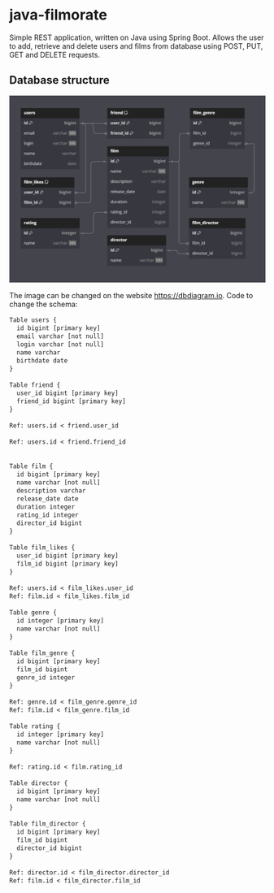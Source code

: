 # java-filmorate
Simple REST application, written on Java using Spring Boot.
Allows the user to add, retrieve and delete users and films from database using POST, PUT, GET and DELETE requests.

## Database structure

![Database structure in the form of an ER diagram](filmorate.png)

The image can be changed on the website https://dbdiagram.io.
Code to change the schema:

```
Table users {
  id bigint [primary key]
  email varchar [not null]
  login varchar [not null]
  name varchar
  birthdate date
}

Table friend {
  user_id bigint [primary key]
  friend_id bigint [primary key]
}

Ref: users.id < friend.user_id

Ref: users.id < friend.friend_id


Table film {
  id bigint [primary key]
  name varchar [not null]
  description varchar 
  release_date date
  duration integer
  rating_id integer
  director_id bigint
}

Table film_likes {
  user_id bigint [primary key]
  film_id bigint [primary key]
}

Ref: users.id < film_likes.user_id
Ref: film.id < film_likes.film_id

Table genre {
  id integer [primary key]
  name varchar [not null]
}

Table film_genre {
  id bigint [primary key]
  film_id bigint
  genre_id integer
}

Ref: genre.id < film_genre.genre_id
Ref: film.id < film_genre.film_id

Table rating {
  id integer [primary key]
  name varchar [not null]
}

Ref: rating.id < film.rating_id

Table director {
  id bigint [primary key]
  name varchar [not null]
}

Table film_director {
  id bigint [primary key]
  film_id bigint
  director_id bigint
}

Ref: director.id < film_director.director_id
Ref: film.id < film_director.film_id
```